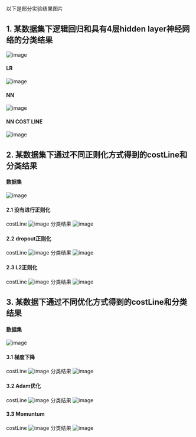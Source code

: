 以下是部分实验结果图片

## 1. 某数据集下逻辑回归和具有4层hidden layer神经网络的分类结果

![image](https://github.com/TimePickerWang/DeepLearning/blob/master/CourseOne-Neural%20Networks%20and%20Deep%20Learning/pic/ass3_1.png?raw=true)
#### LR
![image](https://github.com/TimePickerWang/DeepLearning/blob/master/CourseOne-Neural%20Networks%20and%20Deep%20Learning/pic/ass3_2.png?raw=true)
#### NN
![image](https://github.com/TimePickerWang/DeepLearning/blob/master/CourseOne-Neural%20Networks%20and%20Deep%20Learning/pic/ass3_3.png?raw=true)
#### NN COST LINE
![image](https://github.com/TimePickerWang/DeepLearning/blob/master/CourseOne-Neural%20Networks%20and%20Deep%20Learning/pic/ass2_1.png?raw=true)


## 2. 某数据集下通过不同正则化方式得到的costLine和分类结果

#### 数据集

![image](https://github.com/TimePickerWang/DeepLearning/blob/master/CourseTwo-Improving%20Deep%20Neural%20Networks/pic/ass1_2.png?raw=true)

#### 2.1 没有进行正则化
costLine
![image](https://github.com/TimePickerWang/DeepLearning/blob/master/CourseTwo-Improving%20Deep%20Neural%20Networks/pic/ass1_2_noRegCostLine?raw=true)
分类结果
![image](https://github.com/TimePickerWang/DeepLearning/blob/master/CourseTwo-Improving%20Deep%20Neural%20Networks/pic/ass1_2_noRegResult?raw=true)

#### 2.2 dropout正则化
costLine
![image](https://github.com/TimePickerWang/DeepLearning/blob/master/CourseTwo-Improving%20Deep%20Neural%20Networks/pic/ass1_2_dropoutCostLine?raw=true)
分类结果
![image](https://github.com/TimePickerWang/DeepLearning/blob/master/CourseTwo-Improving%20Deep%20Neural%20Networks/pic/ass1_2_dropoutResult?raw=true)

#### 2.3 L2正则化
costLine
![image](https://github.com/TimePickerWang/DeepLearning/blob/master/CourseTwo-Improving%20Deep%20Neural%20Networks/pic/ass1_2_L2RegCostLine?raw=true)
分类结果
![image](https://github.com/TimePickerWang/DeepLearning/blob/master/CourseTwo-Improving%20Deep%20Neural%20Networks/pic/ass1_2_L2RegResult?raw=true)


## 3. 某数据下通过不同优化方式得到的costLine和分类结果

#### 数据集

![image](https://github.com/TimePickerWang/DeepLearning/blob/master/CourseTwo-Improving%20Deep%20Neural%20Networks/pic/ass2_1?raw=true)

#### 3.1 梯度下降
costLine
![image](https://github.com/TimePickerWang/DeepLearning/blob/master/CourseTwo-Improving%20Deep%20Neural%20Networks/pic/ass2_1_gdCostLine?raw=true)
分类结果
![image](https://github.com/TimePickerWang/DeepLearning/blob/master/CourseTwo-Improving%20Deep%20Neural%20Networks/pic/ass2_1_gdResult?raw=true)

#### 3.2 Adam优化
costLine
![image](https://github.com/TimePickerWang/DeepLearning/blob/master/CourseTwo-Improving%20Deep%20Neural%20Networks/pic/ass2_1_adamCostLine?raw=true)
分类结果
![image](https://github.com/TimePickerWang/DeepLearning/blob/master/CourseTwo-Improving%20Deep%20Neural%20Networks/pic/ass2_1_adamResult?raw=true)

#### 3.3 Momuntum
costLine
![image](https://github.com/TimePickerWang/DeepLearning/blob/master/CourseTwo-Improving%20Deep%20Neural%20Networks/pic/ass2_1_momentumCostLine?raw=true)
分类结果
![image](https://github.com/TimePickerWang/DeepLearning/blob/master/CourseTwo-Improving%20Deep%20Neural%20Networks/pic/ass2_1_momentumResult?raw=true)
